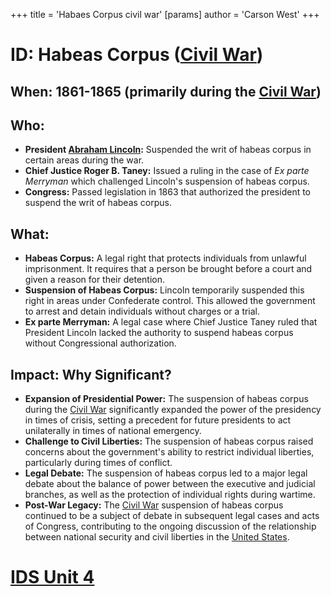+++
 title = 'Habaes Corpus civil war'
[params]
	author = 'Carson West'
+++
# ID: Habeas Corpus ([Civil War](./../civil-war/)) 
## When: 1861-1865 (primarily during the [Civil War](./../civil-war/))
## Who: 
* **President [Abraham Lincoln](./../abraham-lincoln/):** Suspended the writ of habeas corpus in certain areas during the war.
* **Chief Justice Roger B. Taney:** Issued a ruling in the case of *Ex parte Merryman* which challenged Lincoln's suspension of habeas corpus.
* **Congress:** Passed legislation in 1863 that authorized the president to suspend the writ of habeas corpus.
## What: 
* **Habeas Corpus:** A legal right that protects individuals from unlawful imprisonment. It requires that a person be brought before a court and given a reason for their detention.
* **Suspension of Habeas Corpus:** Lincoln temporarily suspended this right in areas under Confederate control. This allowed the government to arrest and detain individuals without charges or a trial. 
* **Ex parte Merryman:** A legal case where Chief Justice Taney ruled that President Lincoln lacked the authority to suspend habeas corpus without Congressional authorization. 
## Impact: Why Significant? 
* **Expansion of Presidential Power:**  The suspension of habeas corpus during the [Civil War](./../civil-war/) significantly expanded the power of the presidency in times of crisis, setting a precedent for future presidents to act unilaterally in times of national emergency.
* **Challenge to Civil Liberties:** The suspension of habeas corpus raised concerns about the government's ability to restrict individual liberties, particularly during times of conflict. 
* **Legal Debate:** The suspension of habeas corpus led to a major legal debate about the balance of power between the executive and judicial branches, as well as the protection of individual rights during wartime.
* **Post-War Legacy:** The [Civil War](./../civil-war/) suspension of habeas corpus continued to be a subject of debate in subsequent legal cases and acts of Congress, contributing to the ongoing discussion of the relationship between national security and civil liberties in the [United States](./../united-states/). 

# [IDS Unit 4](./../ids-unit-4/)